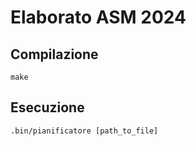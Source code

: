 # Elaborato ASM 2024

## Compilazione

```make```

## Esecuzione

```.bin/pianificatore [path_to_file]```
